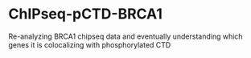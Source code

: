 # ChIPseq-pCTD-BRCA1
Re-analyzing BRCA1 chipseq data and eventually understanding which genes it is colocalizing with phosphorylated CTD
